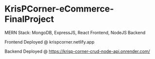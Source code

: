 # KrisPCorner-eCommerce-FinalProject
MERN Stack: MongoDB, ExpressJS, React Frontend, NodeJS Backend

Frontend Deployed @ krispcorner.netlify.app

Backend Deployed @ https://krisp-corner-crud-node-api.onrender.com/
